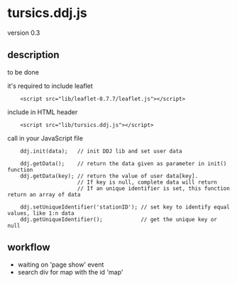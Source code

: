 # tursics.ddj.js

version 0.3

## description

to be done

it's required to include leaflet
```
	<script src="lib/leaflet-0.7.7/leaflet.js"></script>
```

include in HTML header
```
	<script src="lib/tursics.ddj.js"></script>
```


call in your JavaScript file
```
	ddj.init(data);   // init DDJ lib and set user data

	ddj.getData();    // return the data given as parameter in init() function
	ddj.getData(key); // return the value of user data[key].
	                  // If key is null, complete data will return
					  // If an unique identifier is set, this function return an array of data

	ddj.setUniqueIdentifier('stationID'); // set key to identify equal values, like 1:n data
	ddj.getUniqueIdentifier();            // get the unique key or null

```

## workflow

- waiting on 'page show' event
- search div for map with the id 'map'
